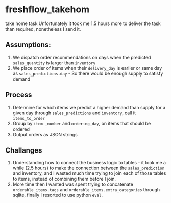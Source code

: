 # freshflow_takehom
take home task
Unfortunately it took me 1.5 hours more to deliver the task than required, nonetheless I send it.

## Assumptions:
1. We dispatch order recommendations on days when the predicted `sales_quantity` is larger than `inventory`
2. We place order of items when their `delivery_day` is eariler or same day as `sales_predictions.day` - So there would be enough supply to satisfy demand

## Process
1. Determine for which items we predict a higher demand than supply for a given day through `sales_predictions` and `inventory`, call it `items_to_order`
2. Group by  `item _number` and `ordering_day`, on items that should be ordered
3. Output orders as JSON strings

## Challanges
1. Understanding how to connect the business logic to tables - it took me a while (2.5 hours) to make the connection between the `sales_prediction` and inventory, and I wasted much time trying to join each of those tables to items, instead of combining them before I join.
2. More time then I wanted was spent trying to concatenate `orderable_items.tags` and `orderable_items.extra_categories` through sqlite, finally I resorted to use python `eval`.
